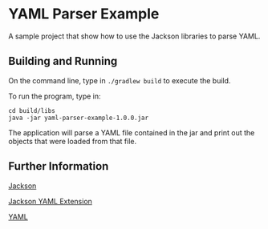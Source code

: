 # YAML Parser Example

A sample project that show how to use the Jackson libraries to parse YAML.

## Building and Running

On the command line, type in `./gradlew build` to execute the build.

To run the program, type in:

    cd build/libs
    java -jar yaml-parser-example-1.0.0.jar
    
The application will parse a YAML file contained in the jar and print out
the objects that were loaded from that file.

## Further Information
[Jackson](https://github.com/FasterXML/jackson)

[Jackson YAML Extension](https://github.com/FasterXML/jackson-dataformats-text/tree/master/yaml)

[YAML](https://yaml.org)

